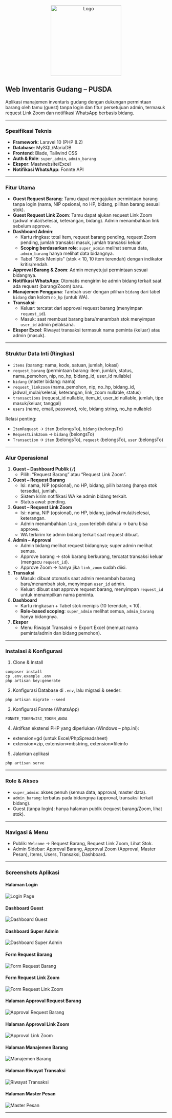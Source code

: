 <p align="center">
  <img src="public/images/logo.png" alt="Logo" width="220" />
</p>

## Web Inventaris Gudang – PUSDA

Aplikasi manajemen inventaris gudang dengan dukungan permintaan barang oleh tamu (guest) tanpa login dan fitur persetujuan admin, termasuk request Link Zoom dan notifikasi WhatsApp berbasis bidang.

---

### Spesifikasi Teknis
- **Framework**: Laravel 10 (PHP 8.2)
- **Database**: MySQL/MariaDB
- **Frontend**: Blade, Tailwind CSS
- **Auth & Role**: `super_admin`, `admin_barang`
- **Ekspor**: Maatwebsite/Excel
- **Notifikasi WhatsApp**: Fonnte API

---

### Fitur Utama
- **Guest Request Barang**: Tamu dapat mengajukan permintaan barang tanpa login (nama, NIP opsional, no HP, bidang, pilihan barang sesuai stok).
- **Guest Request Link Zoom**: Tamu dapat ajukan request Link Zoom (jadwal mulai/selesai, keterangan, bidang). Admin menambahkan link sebelum approve.
- **Dashboard Admin**:
  - Kartu ringkas: total item, request barang pending, request Zoom pending, jumlah transaksi masuk, jumlah transaksi keluar.
  - **Scoping berdasarkan role**: `super_admin` melihat semua data, `admin_barang` hanya melihat data bidangnya.
  - Tabel "Stok Menipis" (stok < 10, 10 item terendah) dengan indikator kritis/rendah.
- **Approval Barang & Zoom**: Admin menyetujui permintaan sesuai bidangnya.
- **Notifikasi WhatsApp**: Otomatis mengirim ke admin bidang terkait saat ada request (barang/Zoom) baru.
- **Manajemen Pengguna**: Tambah user dengan pilihan `bidang` dari tabel `bidang` dan kolom `no_hp` (untuk WA).
- **Transaksi**: 
  - Keluar: tercatat dari approval request barang (menyimpan `request_id`).
  - Masuk: saat membuat barang baru/menambah stok menyimpan `user_id` admin pelaksana.
- **Ekspor Excel**: Riwayat transaksi termasuk nama peminta (keluar) atau admin (masuk).

---

### Struktur Data Inti (Ringkas)
- `items` (barang: nama, kode, satuan, jumlah, lokasi)
- `request_barang` (permintaan barang: item, jumlah, status, nama_pemohon, nip, no_hp, bidang_id, user_id nullable)
- `bidang` (master bidang: nama)
- `request_linkzoom` (nama_pemohon, nip, no_hp, bidang_id, jadwal_mulai/selesai, keterangan, link_zoom nullable, status)
- `transactions` (request_id nullable, item_id, user_id nullable, jumlah, tipe masuk/keluar, tanggal)
- `users` (name, email, password, role, bidang string, no_hp nullable)

Relasi penting:
- `ItemRequest` → `item` (belongsTo), `bidang` (belongsTo)
- `RequestLinkZoom` → `bidang` (belongsTo)
- `Transaction` → `item` (belongsTo), `request` (belongsTo), `user` (belongsTo)

---

### Alur Operasional
1) **Guest – Dashboard Publik (`/`)**
   - Pilih: “Request Barang” atau “Request Link Zoom”.
2) **Guest – Request Barang**
   - Isi: nama, NIP (opsional), no HP, bidang, pilih barang (hanya stok tersedia), jumlah.
   - Sistem kirim notifikasi WA ke admin bidang terkait.
   - Status awal: pending.
3) **Guest – Request Link Zoom**
   - Isi: nama, NIP (opsional), no HP, bidang, jadwal mulai/selesai, keterangan.
   - Admin menambahkan `link_zoom` terlebih dahulu → baru bisa approve.
   - WA terkirim ke admin bidang terkait saat request dibuat.
4) **Admin – Approval**
   - Admin bidang melihat request bidangnya; super admin melihat semua.
   - Approve barang → stok barang berkurang, tercatat transaksi keluar (mengacu `request_id`).
   - Approve Zoom → hanya jika `link_zoom` sudah diisi.
5) **Transaksi**
   - Masuk: dibuat otomatis saat admin menambah barang baru/menambah stok, menyimpan `user_id` admin.
   - Keluar: dibuat saat approve request barang, menyimpan `request_id` untuk menampilkan nama peminta.
6) **Dashboard**
   - Kartu ringkasan + Tabel stok menipis (10 terendah, < 10).
   - **Role-based scoping**: `super_admin` melihat semua, `admin_barang` hanya bidangnya.
7) **Ekspor**
   - Menu Riwayat Transaksi → Export Excel (memuat nama peminta/admin dan bidang pemohon).

---

### Instalasi & Konfigurasi
1) Clone & Install
```
composer install
cp .env.example .env
php artisan key:generate
```
2) Konfigurasi Database di `.env`, lalu migrasi & seeder:
```
php artisan migrate --seed
```
3) Konfigurasi Fonnte (WhatsApp)
```
FONNTE_TOKEN=ISI_TOKEN_ANDA
```
4) Aktifkan ekstensi PHP yang diperlukan (Windows – php.ini):
- extension=gd (untuk Excel/PhpSpreadsheet)
- extension=zip, extension=mbstring, extension=fileinfo
5) Jalankan aplikasi
```
php artisan serve
```

---

### Role & Akses
- `super_admin`: akses penuh (semua data, approval, master data).
- `admin_barang`: terbatas pada bidangnya (approval, transaksi terkait bidang).
- Guest (tanpa login): hanya halaman publik (request barang/Zoom, lihat stok).

---

### Navigasi & Menu
- Publik: `Welcome` → Request Barang, Request Link Zoom, Lihat Stok.
- Admin Sidebar: Approval Barang, Approval Zoom (Approval, Master Pesan), Items, Users, Transaksi, Dashboard.

---

### Screenshots Aplikasi

#### Halaman Login
![Login Page](docs/login-page.png)

#### Dashboard Guest
![Dashboard Guest](docs/dashboard-guesr.png)

#### Dashboard Super Admin
![Dashboard Super Admin](docs/dashboard-superadmin.png)

#### Form Request Barang
![Form Request Barang](docs/form-req-barang.png)

#### Form Request Link Zoom
![Form Request Link Zoom](docs/form-req-link-zoom.png)

#### Halaman Approval Request Barang
![Approval Request Barang](docs/approval-request-barang.png)

#### Halaman Approval Link Zoom
![Approval Link Zoom](docs/approval-link-zoom.png)

#### Halaman Manajemen Barang
![Manajemen Barang](docs/halaman-manajemen-barang.png)

#### Halaman Riwayat Transaksi
![Riwayat Transaksi](docs/halaman-riwayat-transaksi.png)

#### Halaman Master Pesan
![Master Pesan](docs/halaman-master-pesan.png)


---

